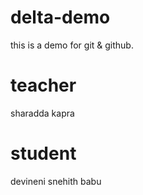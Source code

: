 # delta-demo
this is a demo for git & github.
# teacher
sharadda kapra
# student
devineni snehith babu
